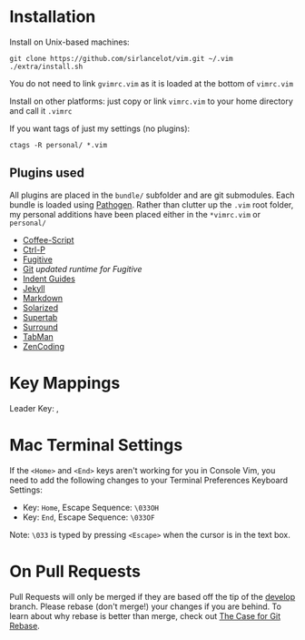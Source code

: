 # Installation

Install on Unix-based machines:

    git clone https://github.com/sirlancelot/vim.git ~/.vim
    ./extra/install.sh

You do not need to link `gvimrc.vim` as it is loaded at the bottom of `vimrc.vim`

Install on other platforms: just copy or link `vimrc.vim` to your
home directory and call it `.vimrc`

If you want tags of just my settings (no plugins):

    ctags -R personal/ *.vim

## Plugins used

All plugins are placed in the `bundle/` subfolder and are git submodules. Each
bundle is loaded using [Pathogen][]. Rather than clutter up the `.vim` root
folder, my personal additions have been placed either in the `*vimrc.vim` or
`personal/`

  - [Coffee-Script](https://github.com/kchmck/vim-coffee-script)
  - [Ctrl-P](https://github.com/kien/ctrlp.vim)
  - [Fugitive](https://github.com/tpope/vim-fugitive)
  - [Git](https://github.com/tpope/vim-git) *updated runtime for Fugitive*
  - [Indent Guides](https://github.com/nathanaelkane/vim-indent-guides)
  - [Jekyll](https://github.com/csexton/jekyll.vim)
  - [Markdown](https://github.com/tpope/vim-markdown.git)
  - [Solarized](https://github.com/altercation/vim-colors-solarized) 
  - [Supertab](https://github.com/ervandew/supertab)
  - [Surround](https://github.com/tpope/vim-surround)
  - [TabMan](https://github.com/kien/tabman.vim)
  - [ZenCoding](https://github.com/mattn/zencoding-vim)

  [Pathogen]: https://github.com/tpope/vim-pathogen

# Key Mappings

Leader Key: ,

# Mac Terminal Settings

If the `<Home>` and `<End>` keys aren't working for you in Console Vim, you need to
add the following changes to your Terminal Preferences Keyboard Settings:

  - Key: `Home`, Escape Sequence: `\033OH`
  - Key: `End`, Escape Sequence: `\033OF`

Note: `\033` is typed by pressing `<Escape>` when the cursor is in the text box.

# On Pull Requests

Pull Requests will only be merged if they are based off the tip of the
[develop][] branch. Please rebase (don't merge!) your changes if you are behind.
To learn about why rebase is better than merge, check out [The Case for Git
Rebase][rebase].

  [develop]: /sirlancelot/vim/tree/develop
  [rebase]: http://darwinweb.net/articles/the-case-for-git-rebase

